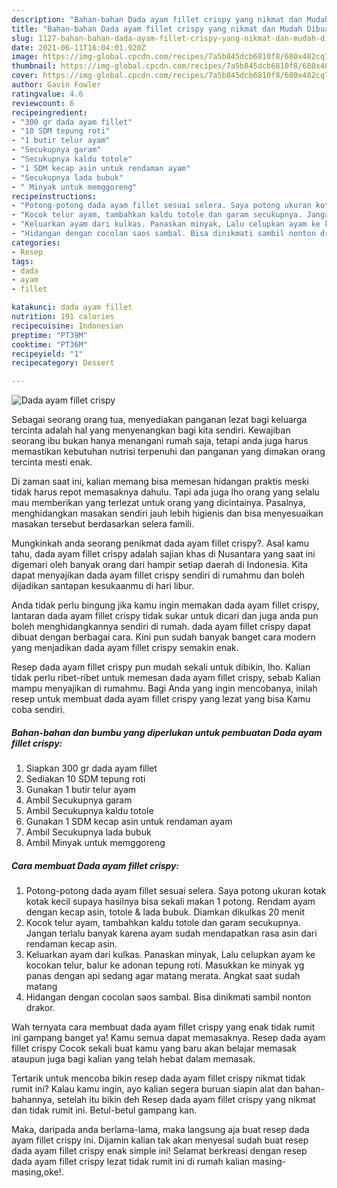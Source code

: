 ```yaml
---
description: "Bahan-bahan Dada ayam fillet crispy yang nikmat dan Mudah Dibuat"
title: "Bahan-bahan Dada ayam fillet crispy yang nikmat dan Mudah Dibuat"
slug: 1127-bahan-bahan-dada-ayam-fillet-crispy-yang-nikmat-dan-mudah-dibuat
date: 2021-06-11T16:04:01.920Z
image: https://img-global.cpcdn.com/recipes/7a5b845dcb6810f8/680x482cq70/dada-ayam-fillet-crispy-foto-resep-utama.jpg
thumbnail: https://img-global.cpcdn.com/recipes/7a5b845dcb6810f8/680x482cq70/dada-ayam-fillet-crispy-foto-resep-utama.jpg
cover: https://img-global.cpcdn.com/recipes/7a5b845dcb6810f8/680x482cq70/dada-ayam-fillet-crispy-foto-resep-utama.jpg
author: Gavin Fowler
ratingvalue: 4.6
reviewcount: 6
recipeingredient:
- "300 gr dada ayam fillet"
- "10 SDM tepung roti"
- "1 butir telur ayam"
- "Secukupnya garam"
- "Secukupnya kaldu totole"
- "1 SDM kecap asin untuk rendaman ayam"
- "Secukupnya lada bubuk"
- " Minyak untuk memggoreng"
recipeinstructions:
- "Potong-potong dada ayam fillet sesuai selera. Saya potong ukuran kotak kotak kecil supaya hasilnya bisa sekali makan 1 potong. Rendam ayam dengan kecap asin, totole &amp; lada bubuk. Diamkan dikulkas 20 menit"
- "Kocok telur ayam, tambahkan kaldu totole dan garam secukupnya. Jangan terlalu banyak karena ayam sudah mendapatkan rasa asin dari rendaman kecap asin."
- "Keluarkan ayam dari kulkas. Panaskan minyak, Lalu celupkan ayam ke kocokan telur, balur ke adonan tepung roti. Masukkan ke minyak yg panas dengan api sedang agar matang merata. Angkat saat sudah matang"
- "Hidangan dengan cocolan saos sambal. Bisa dinikmati sambil nonton drakor."
categories:
- Resep
tags:
- dada
- ayam
- fillet

katakunci: dada ayam fillet 
nutrition: 191 calories
recipecuisine: Indonesian
preptime: "PT39M"
cooktime: "PT36M"
recipeyield: "1"
recipecategory: Dessert

---
```



![Dada ayam fillet crispy](https://img-global.cpcdn.com/recipes/7a5b845dcb6810f8/680x482cq70/dada-ayam-fillet-crispy-foto-resep-utama.jpg)

Sebagai seorang orang tua, menyediakan panganan lezat bagi keluarga tercinta adalah hal yang menyenangkan bagi kita sendiri. Kewajiban seorang ibu bukan hanya menangani rumah saja, tetapi anda juga harus memastikan kebutuhan nutrisi terpenuhi dan panganan yang dimakan orang tercinta mesti enak.

Di zaman  saat ini, kalian memang bisa memesan hidangan praktis meski tidak harus repot memasaknya dahulu. Tapi ada juga lho orang yang selalu mau memberikan yang terlezat untuk orang yang dicintainya. Pasalnya, menghidangkan masakan sendiri jauh lebih higienis dan bisa menyesuaikan masakan tersebut berdasarkan selera famili. 



Mungkinkah anda seorang penikmat dada ayam fillet crispy?. Asal kamu tahu, dada ayam fillet crispy adalah sajian khas di Nusantara yang saat ini digemari oleh banyak orang dari hampir setiap daerah di Indonesia. Kita dapat menyajikan dada ayam fillet crispy sendiri di rumahmu dan boleh dijadikan santapan kesukaanmu di hari libur.

Anda tidak perlu bingung jika kamu ingin memakan dada ayam fillet crispy, lantaran dada ayam fillet crispy tidak sukar untuk dicari dan juga anda pun boleh menghidangkannya sendiri di rumah. dada ayam fillet crispy dapat dibuat dengan berbagai cara. Kini pun sudah banyak banget cara modern yang menjadikan dada ayam fillet crispy semakin enak.

Resep dada ayam fillet crispy pun mudah sekali untuk dibikin, lho. Kalian tidak perlu ribet-ribet untuk memesan dada ayam fillet crispy, sebab Kalian mampu menyajikan di rumahmu. Bagi Anda yang ingin mencobanya, inilah resep untuk membuat dada ayam fillet crispy yang lezat yang bisa Kamu coba sendiri.

<!--inarticleads1-->

##### Bahan-bahan dan bumbu yang diperlukan untuk pembuatan Dada ayam fillet crispy:

1. Siapkan 300 gr dada ayam fillet
1. Sediakan 10 SDM tepung roti
1. Gunakan 1 butir telur ayam
1. Ambil Secukupnya garam
1. Ambil Secukupnya kaldu totole
1. Gunakan 1 SDM kecap asin untuk rendaman ayam
1. Ambil Secukupnya lada bubuk
1. Ambil  Minyak untuk memggoreng




<!--inarticleads2-->

##### Cara membuat Dada ayam fillet crispy:

1. Potong-potong dada ayam fillet sesuai selera. Saya potong ukuran kotak kotak kecil supaya hasilnya bisa sekali makan 1 potong. Rendam ayam dengan kecap asin, totole &amp; lada bubuk. Diamkan dikulkas 20 menit
1. Kocok telur ayam, tambahkan kaldu totole dan garam secukupnya. Jangan terlalu banyak karena ayam sudah mendapatkan rasa asin dari rendaman kecap asin.
1. Keluarkan ayam dari kulkas. Panaskan minyak, Lalu celupkan ayam ke kocokan telur, balur ke adonan tepung roti. Masukkan ke minyak yg panas dengan api sedang agar matang merata. Angkat saat sudah matang
1. Hidangan dengan cocolan saos sambal. Bisa dinikmati sambil nonton drakor.




Wah ternyata cara membuat dada ayam fillet crispy yang enak tidak rumit ini gampang banget ya! Kamu semua dapat memasaknya. Resep dada ayam fillet crispy Cocok sekali buat kamu yang baru akan belajar memasak ataupun juga bagi kalian yang telah hebat dalam memasak.

Tertarik untuk mencoba bikin resep dada ayam fillet crispy nikmat tidak rumit ini? Kalau kamu ingin, ayo kalian segera buruan siapin alat dan bahan-bahannya, setelah itu bikin deh Resep dada ayam fillet crispy yang nikmat dan tidak rumit ini. Betul-betul gampang kan. 

Maka, daripada anda berlama-lama, maka langsung aja buat resep dada ayam fillet crispy ini. Dijamin kalian tak akan menyesal sudah buat resep dada ayam fillet crispy enak simple ini! Selamat berkreasi dengan resep dada ayam fillet crispy lezat tidak rumit ini di rumah kalian masing-masing,oke!.

